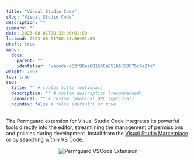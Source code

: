 ```yaml
---
title: "Visual Studio Code"
slug: "Visual Studio Code"
description: ""
summary: ""
date: 2023-08-01T00:33:06+01:00
lastmod: 2023-08-01T00:33:06+01:00
draft: true
menu:
  docs:
    parent: ""
    identifier: "vscode-c62f90ee681660e051b5880075c5e2fc"
weight: 7003
toc: true
seo:
  title: "" # custom title (optional)
  description: "" # custom description (recommended)
  canonical: "" # custom canonical URL (optional)
  noindex: false # false (default) or true
---
```


The Permguard extension for Visual Studio Code integrates its powerful tools directly into the editor, streamlining the management of permissions and policies during development.
Install from the [Visual Studio Marketplace](https://marketplace.visualstudio.com/items?itemName=permguard.permguard) or by [searching within VS Code](https://code.visualstudio.com/docs/0.1.x/editor/extension-gallery#_search-for-an-extension).

<div style="text-align: center">
  <img alt="Permguard VSCode Extension"  src="/images/devops/permguard-vscode-extension.png"/>
</div>
